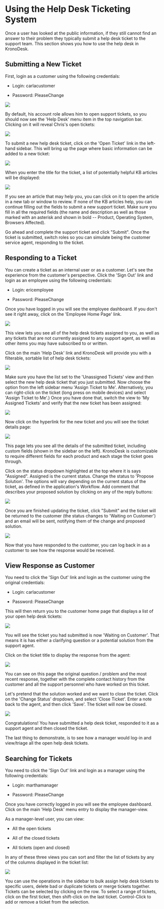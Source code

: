 # Using the Help Desk Ticketing System

Once a user has looked at the public information, if they still cannot
find an answer to their problem they typically submit a help desk ticket
to the support team. This section shows you how to use the help desk in
KronoDesk.

## Submitting a New Ticket

First, login as a customer using the following credentials:

-   Login: carlacustomer

-   Password: PleaseChange

![](img/Using_the_Help_Desk_Ticketing_System_13.png)




By default, his account role allows him to open support tickets, so you
should now see the 'Help Desk' menu item in the top navigation bar.
Clicking on it will reveal Chris's open tickets:

![](img/Using_the_Help_Desk_Ticketing_System_14.png)




To submit a new help desk ticket, click on the 'Open Ticket' link in the
left-hand sidebar. This will bring up the page where basic information
can be added to a new ticket:

![](img/Using_the_Help_Desk_Ticketing_System_15.png)




When you enter the title for the ticket, a list of potentially helpful
KB articles will be displayed:

![](img/Using_the_Help_Desk_Ticketing_System_16.png)




If you see an article that may help you, you can click on it to open the
article in a new tab or window to review. If none of the KB articles
help, you can continue filling out the fields to submit a new support
ticket. Make sure you fill in all the required fields (the name and
description as well as those marked with an asterisk and shown in bold
-- Product, Operating System, Browsers Affected).

Go ahead and complete the support ticket and click "Submit". Once the
ticket is submitted, switch roles so you can simulate being the customer
service agent, responding to the ticket.

## Responding to a Ticket

You can create a ticket as an internal user or as a customer. Let's see
the experience from the customer's perspective. Click the 'Sign Out'
link and login as an employee using the following credentials:

-   Login: ericemployee

-   Password: PleaseChange

Once you have logged in you will see the employee dashboard. If you
don't see it right away, click on the 'Employee Home Page' link.

![](img/Using_the_Help_Desk_Ticketing_System_17.png)




This view lets you see all of the help desk tickets assigned to you, as
well as any tickets that are not currently assigned to any support
agent, as well as other items you may have subscribed to or written.

Click on the main 'Help Desk' link and KronoDesk will provide you with a
filterable, sortable list of help desk tickets:

![](img/Using_the_Help_Desk_Ticketing_System_18.png)




Make sure you have the list set to the 'Unassigned Tickets' view and
then select the new help desk ticket that you just submitted. Now choose
the option from the left sidebar menu 'Assign Ticket to Me'.
Alternatively, you can right-click on the ticket (long press on mobile
devices) and select 'Assign Ticket to Me'.) Once you have done that,
switch the view to 'My Assigned Tickets' and verify that the new ticket
has been assigned:

![](img/Using_the_Help_Desk_Ticketing_System_19.png)




Now click on the hyperlink for the new ticket and you will see the
ticket details page:

![](img/Using_the_Help_Desk_Ticketing_System_20.png)




This page lets you see all the details of the submitted ticket,
including custom fields (shown in the sidebar on the left). KronoDesk is
customizable to require different fields for each product and each stage
the ticket goes through.

Click on the status dropdown highlighted at the top where it is says
"Assigned". Assigned is the current status. Change the status to
'Propose Solution'. The options will vary depending on the current
status of the ticket, as defined in the application's Workflow. Add
comment that describes your proposed solution by clicking on any of the
reply buttons:

![](img/Using_the_Help_Desk_Ticketing_System_21.png)




Once you are finished updating the ticket, click "Submit" and the ticket
will be returned to the customer (the status changes to 'Waiting on
Customer') and an email will be sent, notifying them of the change and
proposed solution.

![](img/Using_the_Help_Desk_Ticketing_System_22.png)




Now that you have responded to the customer, you can log back in as a
customer to see how the response would be received.

## View Response as Customer

You need to click the 'Sign Out' link and login as the customer using
the original credentials:

-   Login: carlacustomer

-   Password: PleaseChange

This will then return you to the customer home page that displays a list
of your open help desk tickets:

![](img/Using_the_Help_Desk_Ticketing_System_23.png)




You will see the ticket you had submitted is now 'Waiting on Customer'.
That means it is has either a clarifying question or a potential
solution from the support agent.

Click on the ticket title to display the response from the agent:

![](img/Using_the_Help_Desk_Ticketing_System_24.png)




You can see on this page the original question / problem and the most
recent response, together with the complete contact history from the
customer and all the support personnel who have worked on this ticket.

Let's pretend that the solution worked and we want to close the ticket.
Click on the 'Change Status' dropdown, and select 'Close Ticket'. Enter
a note back to the agent, and then click 'Save'. The ticket will now be
closed.

![](img/Using_the_Help_Desk_Ticketing_System_25.png)




Congratulations! You have submitted a help desk ticket, responded to it
as a support agent and then closed the ticket.

The last thing to demonstrate, is to see how a manager would log-in and
view/triage all the open help desk tickets.

## Searching for Tickets

You need to click the 'Sign Out' link and login as a manager using the
following credentials:

-   Login: marthamanager

-   Password: PleaseChange

Once you have correctly logged in you will see the employee dashboard.
Click on the main 'Help Desk' menu entry to display the manager-view.

As a manager-level user, you can view:

-   All the open tickets

-   All of the closed tickets

-   All tickets (open and closed)

In any of these three views you can sort and filter the list of tickets
by any of the columns displayed in the ticket list:

![](img/Using_the_Help_Desk_Ticketing_System_26.png)




You can use the operations in the sidebar to bulk assign help desk
tickets to specific users, delete bad or duplicate tickets or merge
tickets together. Tickets can be selected by clicking on the row. To
select a range of tickets, click on the first ticket, then shift-click
on the last ticket. Control-Click to add or remove a ticket from the
selection.

